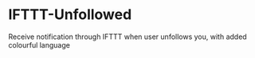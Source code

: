 # IFTTT-Unfollowed
Receive notification through IFTTT when user unfollows you, with added colourful language
